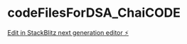 # codeFilesForDSA_ChaiCODE

[Edit in StackBlitz next generation editor ⚡️](https://stackblitz.com/~/github.com/ShoaibTamboli/codeFilesForDSA_ChaiCODE)